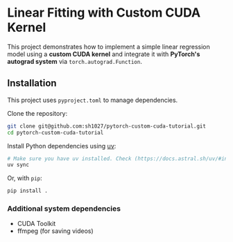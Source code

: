 # Linear Fitting with Custom CUDA Kernel

This project demonstrates how to implement a simple linear regression model using a **custom CUDA kernel** and integrate it with **PyTorch's autograd system** via `torch.autograd.Function`.

## Installation

This project uses `pyproject.toml` to manage dependencies.

Clone the repository:
```bash
git clone git@github.com:sh1027/pytorch-custom-cuda-tutorial.git
cd pytorch-custom-cuda-tutorial
```
Install Python dependencies using [uv](https://github.com/astral-sh/uv):
```bash
# Make sure you have uv installed. Check (https://docs.astral.sh/uv/#installation) for the details
uv sync
```
Or, with `pip`:
```bash
pip install .
```
### Additional system dependencies
- CUDA Toolkit
- ffmpeg (for saving videos)